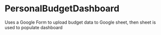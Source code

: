 # PersonalBudgetDashboard
Uses a Google Form to upload budget data to Google sheet, then sheet is used to populate dashboard
